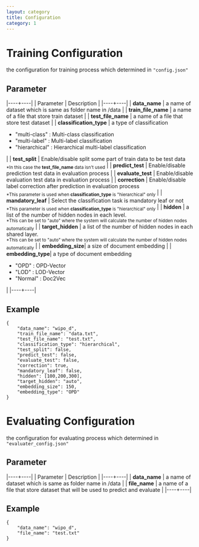 ```yaml
---
layout: category
title: Configuration
category: 1
---
```


# Training Configuration
the configuration for training process which determined in `"config.json"`
## Parameter
|----+----|
| Parameter | Description |
|----+----|
| **data_name** | a name of dataset which is same as folder name in /data |
| **train_file_name** | a name of a file that store train dataset |
| **test_file_name** | a name of a file that store test dataset |
| **classification_type** | a type of classification <ul><li>"multi-class" : Multi-class classification</li><li>"multi-label" : Multi-label classification</li><li>"hierarchical" : Hierarchical multi-label classification</li></ul> |
| **test_split** | Enable/disable split some part of train data to be test data <br><sub>\*In this case the **test_file_name** data isn't used</sub> |
| **predict_test** | Enable/disable prediction test data in evaluation process |
| **evaluate_test** | Enable/disable evaluation test data in evaluation process |
| **correction** | Enable/disable label correction after prediction in evaluation process <br><sub>\*This parameter is used when **classification_type** is "hierarchical" only</sub> |
| **mandatory_leaf** | Select the classification task is mandatory leaf or not <br><sub>\*This parameter is used when **classification_type** is "hierarchical" only</sub> |
| **hidden** | a list of the number of hidden nodes in each level. <br><sub>\*This can be set to "auto" where the system will calculate the number of hidden nodes automatically</sub> |
| **target_hidden** | a list of the number of hidden nodes in each shared layer. <br><sub>\*This can be set to "auto" where the system will calculate the number of hidden nodes automatically</sub> |
| **embedding_size**| a size of document embedding |
| **embedding_type**| a type of document embedding <ul><li>"OPD" : OPD-Vector</li><li>"LOD" : LOD-Vector</li><li>"Normal" : Doc2Vec</li></ul> |
|----+----|
## Example
~~~~
{
    "data_name": "wipo_d",
    "train_file_name": "data.txt",
    "test_file_name": "test.txt",
    "classification_type": "hierarchical",
    "test_split": false,
    "predict_test": false,
    "evaluate_test": false,
    "correction": true,
    "mandatory_leaf": false,
    "hidden": [100,200,300],
    "target_hidden": "auto",
    "embedding_size": 150,
    "embedding_type": "OPD"
}
~~~~

# Evaluating Configuration
the configuration for evaluating process which determined in `"evaluater_config.json"`
## Parameter
|----+----|
| Parameter | Description |
|----+----|
| **data_name** | a name of dataset which is same as folder name in /data |
| **file_name** | a name of a file that store dataset that will be used to predict and evaluate |
|----+----|
## Example
~~~~
{
    "data_name": "wipo_d",
    "file_name": "test.txt"
}
~~~~